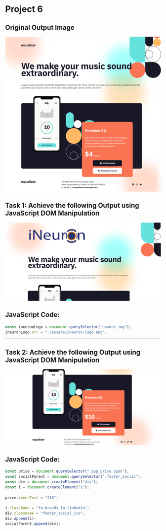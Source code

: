 # Project 6

## Original Output Image

![Original Output Image](./original%20output%20image.png)

## Task 1: Achieve the following Output using JavaScript DOM Manipulation

![Task 1 Image](./Output/DOM%20P3%20SS-1.png)

## JavaScript Code:

```js
const ineuronLogo = document.querySelector("header img");
ineuronLogo.src = "./assets/ineuron-logo.png";
```

---

## Task 2: Achieve the following Output using JavaScript DOM Manipulation

![Task 2 Image](./Output/DOM%20P3%20SS-2.png)

## JavaScript Code:

```js
const price = document.querySelector(".app_price span");
const socialParent = document.querySelector(".footer_social");
const div = document.createElement("div");
const i = document.createElement("i");

price.innerText = "$10";

i.className = "fa-brands fa-linkedin";
div.className = "footer_social_ico";
div.append(i);
socialParent.append(div);
```
